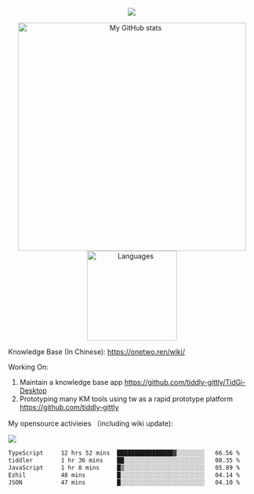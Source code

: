<a href="https://github.com/linonetwo">
    <p align="center">
        <img src="https://github-profile-trophy.vercel.app/?username=linonetwo&column=7&theme=onedark"/>
    </p>
</a>
<a align="center" href="https://github.com/linonetwo">
  <p align="center">
    <img src="https://github-readme-stats.vercel.app/api?username=linonetwo&show_icons=true&count_private=true" alt="My GitHub stats" width="465"/>
    <img src="https://github-readme-stats.vercel.app/api/top-langs/?username=linonetwo&layout=compact&langs_count=10" alt="Languages" height="183">
  </p>
</a>

Knowledge Base (In Chinese): https://onetwo.ren/wiki/

Working On: 

1. Maintain a knowledge base app https://github.com/tiddly-gittly/TidGi-Desktop
1. Prototyping many KM tools using tw as a rapid prototype platform https://github.com/tiddly-gittly

My opensource activieies （including wiki update):

![](https://visitor-badge.glitch.me/badge?page_id=linonetwo.linonetwo)

<!--START_SECTION:waka-->

```txt
TypeScript     12 hrs 52 mins  ████████████████▓░░░░░░░░   66.56 %
tiddler        1 hr 36 mins    ██░░░░░░░░░░░░░░░░░░░░░░░   08.35 %
JavaScript     1 hr 8 mins     █▒░░░░░░░░░░░░░░░░░░░░░░░   05.89 %
Ezhil          48 mins         █░░░░░░░░░░░░░░░░░░░░░░░░   04.14 %
JSON           47 mins         █░░░░░░░░░░░░░░░░░░░░░░░░   04.10 %
```

<!--END_SECTION:waka-->
